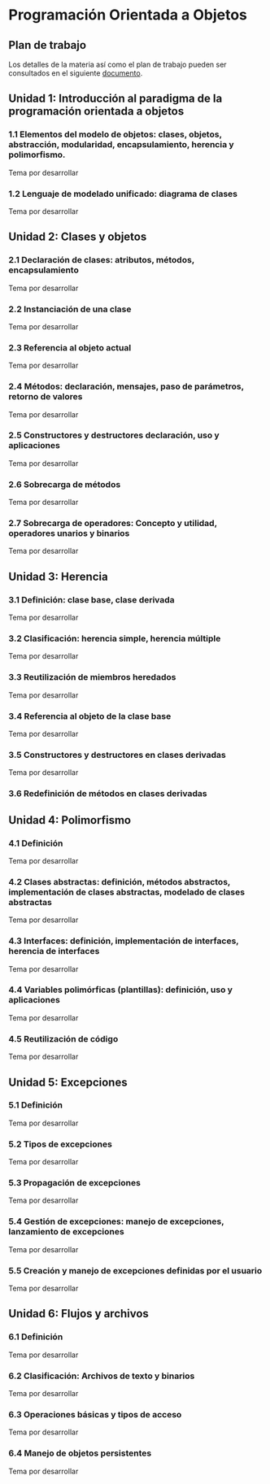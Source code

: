 # Programación Orientada a Objetos

## Plan de trabajo

Los detalles de la materia así como el plan de trabajo pueden ser consultados en el siguiente [documento](https://www.delicias.tecnm.mx/doc/Oferta_Educativa/Sistemas/2Semestre/ProgramacionOrientadaaObjetos.pdf).

## Unidad 1: Introducción al paradigma de la programación orientada a objetos

### 1.1 Elementos del modelo de objetos: clases, objetos, abstracción, modularidad, encapsulamiento, herencia y polimorfismo.

Tema por desarrollar

### 1.2 Lenguaje de modelado unificado: diagrama de clases

Tema por desarrollar

## Unidad 2: Clases y objetos

### 2.1 Declaración de clases: atributos, métodos, encapsulamiento

Tema por desarrollar

### 2.2 Instanciación de una clase

Tema por desarrollar

### 2.3 Referencia al objeto actual

Tema por desarrollar

### 2.4 Métodos: declaración, mensajes, paso de parámetros, retorno de valores

Tema por desarrollar

### 2.5 Constructores y destructores declaración, uso y aplicaciones

Tema por desarrollar

### 2.6 Sobrecarga de métodos

Tema por desarrollar

### 2.7 Sobrecarga de operadores: Concepto y utilidad, operadores unarios y binarios

Tema por desarrollar

## Unidad 3: Herencia

### 3.1 Definición: clase base, clase derivada

Tema por desarrollar

### 3.2 Clasificación: herencia simple, herencia múltiple

Tema por desarrollar

### 3.3 Reutilización de miembros heredados

Tema por desarrollar

### 3.4 Referencia al objeto de la clase base

Tema por desarrollar

### 3.5 Constructores y destructores en clases derivadas

Tema por desarrollar

### 3.6 Redefinición de métodos en clases derivadas

## Unidad 4: Polimorfismo

### 4.1 Definición

Tema por desarrollar

### 4.2 Clases abstractas: definición, métodos abstractos, implementación de clases abstractas, modelado de clases abstractas

Tema por desarrollar

### 4.3 Interfaces: definición, implementación de interfaces, herencia de interfaces

Tema por desarrollar

### 4.4 Variables polimórficas (plantillas): definición, uso y aplicaciones

Tema por desarrollar

### 4.5 Reutilización de código

Tema por desarrollar

## Unidad 5: Excepciones

### 5.1 Definición

Tema por desarrollar

### 5.2 Tipos de excepciones

Tema por desarrollar

### 5.3 Propagación de excepciones

Tema por desarrollar

### 5.4 Gestión de excepciones: manejo de excepciones, lanzamiento de excepciones

Tema por desarrollar

### 5.5 Creación y manejo de excepciones definidas por el usuario

Tema por desarrollar

## Unidad 6: Flujos y archivos

### 6.1 Definición

Tema por desarrollar

### 6.2 Clasificación: Archivos de texto y binarios

Tema por desarrollar

### 6.3 Operaciones básicas y tipos de acceso

Tema por desarrollar

### 6.4 Manejo de objetos persistentes

Tema por desarrollar
